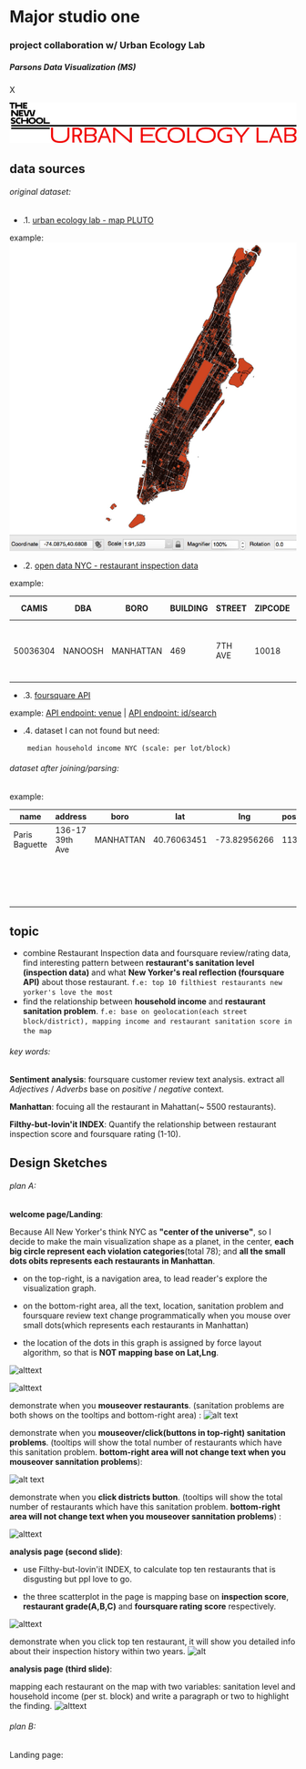 # Major studio one
### project collaboration w/ Urban Ecology Lab
##### Parsons Data Visualization (MS)

X

![alt text](https://raw.githubusercontent.com/Jiahao01121/Restaurant_data_viz/master/assets/uelLogo.jpeg)

## data sources
###### original dataset:

- .1. [urban ecology lab - map PLUTO](https://drive.google.com/drive/u/1/folders/0B6r_XA2F-ffxc2twSlBCOUQzNTQ)

example:
![alt text](https://raw.githubusercontent.com/Jiahao01121/Restaurant_data_viz/master/assets/mapPLUTO.jpeg)


- .2. [open data NYC - restaurant inspection data](https://data.cityofnewyork.us/Health/DOHMH-New-York-City-Restaurant-Inspection-Results/xx67-kt59)

example:

| CAMIS    | DBA            | BORO      | BUILDING | STREET            | ZIPCODE | PHONE      | CUISINE DESCRIPTION | INSPECTION DATE | ACTION                                          | VIOLATION CODE | VIOLATION DESCRIPTION                                                                                                                  | CRITICAL FLAG | SCORE | GRADE | GRADE DATE | RECORD DATE | INSPECTION TYPE                          |
|----------|----------------|-----------|----------|-------------------|---------|------------|---------------------|-----------------|-------------------------------------------------|----------------|----------------------------------------------------------------------------------------------------------------------------------------|---------------|-------|-------|------------|-------------|------------------------------------------|
| 50036304 | NANOOSH        | MANHATTAN | 469      | 7TH AVE           | 10018   | 2123900563 | Mediterranean       | 7/10/15         | Violations were cited in the following area(s). | 09C            | Food contact surface not properly maintained.                                                                                          | Not Critical  | 7     | A     | 7/10/15    | 2/27/17     | Pre-permit (Operational) / Re-inspection |   

- .3. [foursquare API](https://developer.foursquare.com/)

example: [API endpoint: venue](https://api.foursquare.com/v2/venues/search?near=manhattan,%20ny&intent=browse&query=VEZZO&oauth_token=S5O343HN05HFVNXC4ZWYJ0VEUF01VCEPBLPAFR4C050DS1BD&v=20170307) |
 [API endpoint: id/search](https://api.foursquare.com/v2/venues/40a55d80f964a52020f31ee3?sort=recent&limit=500&oauth_token=S5O343HN05HFVNXC4ZWYJ0VEUF01VCEPBLPAFR4C050DS1BD&v=20170309)

 - .4. dataset I can not found but need:		

		median household income NYC (scale: per lot/block)


###### dataset after joining/parsing:
example:

| name           | address         | boro      | lat         | lng          | postcode | categories | stats | rating | text__type | text__text_extract | violation__recentScore | violation__recentTime    | violation__historyScore | violation__historyVCode | violation__closed_before | id |
|----------------|-----------------|-----------|-------------|--------------|----------|------------|-------|--------|------------|--------------------|------------------------|--------------------------|-------------------------|-------------------------|--------------------------|----|
| Paris Baguette | 136-17 39th Ave | MANHATTAN | 40.76063451 | -73.82956266 | 11354    | Bakery     | 7172  | 7.9    | liked      | comfortable        | 10                     | 2017-02-03T05:00:00.000Z | 10                      | 06C                     | null                     | 0  |
|                |                 |           |             |              |          |            |       |        |            | long               |                        |                          | 10                      | 06E                     |                          |    |
|                |                 |           |             |              |          |            |       |        |            | other              |                        |                          | 7                       | 06C                     |                          |    |
|                |                 |           |             |              |          |            |       |        |            |                    |                        |                          | 9                       | 04K                     |                          |    |
|                |                 |           |             |              |          |            |       |        |            |                    |                        |                          | 9                       | 08A                     |                          |    |



## topic
- combine Restaurant Inspection data and foursquare review/rating data, find interesting pattern between **restaurant's sanitation level (inspection data)** and what **New Yorker's real reflection (foursquare API)** about those restaurant. ```f.e: top 10 filthiest restaurants new yorker's love the most```
- find the relationship between **household income** and **restaurant sanitation problem**.
 ```f.e: base on geolocation(each street block/district), mapping income and restaurant sanitation score in the map```

###### key words:
**Sentiment analysis**: foursquare customer review text analysis. extract all _Adjectives_ / _Adverbs_ base on _positive_ / _negative_ context.

**Manhattan**: focuing all the restaurant in Mahattan(~ 5500 restaurants).

**Filthy-but-lovin'it INDEX**: Quantify the relationship between restaurant inspection score and foursquare rating (1-10).

## Design Sketches
###### plan A:

**welcome page/Landing**:

Because All New Yorker's think NYC as **"center of the universe"**, so I decide to make the main visualization shape as a planet, in the center, **each big circle represent each violation categories**(total 78); and **all the small dots obits represents each restaurants in Manhattan**.

- on the top-right, is a navigation area, to lead reader's explore the visualization graph.

- on the bottom-right area, all the text, location, sanitation problem and foursquare review text change programmatically when you mouse over small dots(which represents each restaurants in Manhattan)

- the location of the dots in this graph is assigned by force layout algorithm, so that is **NOT mapping base on Lat,Lng**.

![alttext](https://raw.githubusercontent.com/Jiahao01121/Restaurant_data_viz/master/assets/restaurant_destroyed-01.jpg)

![alttext](https://raw.githubusercontent.com/Jiahao01121/Restaurant_data_viz/master/assets/restaurant_destroyed-02.jpg)

demonstrate when you **mouseover restaurants**. (sanitation problems are both shows on the tooltips and bottom-right area) :
![alt text](https://github.com/Jiahao01121/Restaurant_data_viz/blob/master/assets/restaurant_destroyed-03.jpg?raw=true)

demonstrate when you **mouseover/click(buttons in top-right) sanitation problems**. (tooltips will show the total number of restaurants which have this sanitation problem. **bottom-right area will not change text when you mouseover sannitation problems**):

![alt text](https://github.com/Jiahao01121/Restaurant_data_viz/blob/master/assets/restaurant_destroyed-04.jpg?raw=true)


demonstrate when you **click districts button**. (tooltips will show the total number of restaurants which have this sanitation problem. **bottom-right area will not change text when you mouseover sannitation problems**) :

![alttext](https://raw.githubusercontent.com/Jiahao01121/Restaurant_data_viz/master/assets/restaurant_destroyed-05.jpg)


**analysis page (second slide)**:
- use Filthy-but-lovin'it INDEX, to calculate top ten restaurants that is disgusting but ppl love to go.

- the three scatterplot in the page is mapping base on **inspection score**, **restaurant grade(A,B,C)** and **foursquare rating score** respectively.

![alttext](https://raw.githubusercontent.com/Jiahao01121/Restaurant_data_viz/master/assets/restaurant_destroyed-06.jpg)

demonstrate when you click top ten restaurant, it will show you detailed info about their inspection history within two years.
![alt](https://raw.githubusercontent.com/Jiahao01121/Restaurant_data_viz/master/assets/restaurant_destroyed-07.jpg)

**analysis page (third slide)**:

mapping each restaurant on the map with two variables: sanitation level and household income (per st. block) and write a paragraph or two to highlight the finding.
![alttext](https://raw.githubusercontent.com/Jiahao01121/Restaurant_data_viz/master/assets/restaurant_destroyed-08.jpg)


###### plan B:

Landing page:
